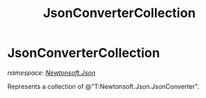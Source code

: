 ﻿---
title: JsonConverterCollection
---

# JsonConverterCollection
_namespace: [Newtonsoft.Json](N-Newtonsoft.Json.html)_

Represents a collection of @"T:Newtonsoft.Json.JsonConverter".





